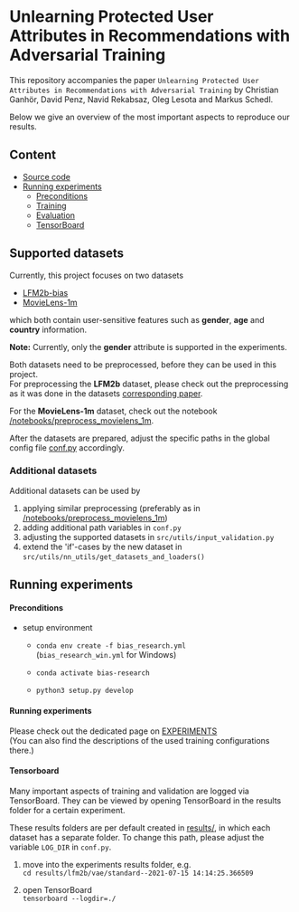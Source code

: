 # Unlearning Protected User Attributes in Recommendations with Adversarial Training
This repository accompanies the paper 
`Unlearning Protected User Attributes in Recommendations with Adversarial Training`
by Christian Ganhör, David Penz, Navid Rekabsaz, Oleg Lesota and Markus Schedl.

Below we give an overview of the most important aspects to reproduce our results.

## Content
- [Source code](#source-code)
- [Running experiments](#running-experiments)
    - [Preconditions](#preconditions)
    - [Training](#training)
    - [Evaluation](#evaluation)
    - [TensorBoard](#tensorboard)

## Supported datasets
Currently, this project focuses on two datasets
- [LFM2b-bias](http://www.cp.jku.at/datasets/LFM-2b/)
- [MovieLens-1m](https://grouplens.org/datasets/movielens/1m/)

which both contain user-sensitive features such as
**gender**, **age** and **country** information.

**Note:** Currently, only the **gender** attribute is supported in the experiments.

Both datasets need to be preprocessed, before they can be used in this project.  
For preprocessing the **LFM2b** dataset, please check out the preprocessing as it was done in 
the datasets [corresponding paper](https://github.com/CPJKU/recommendation_systems_fairness#setup-the-data).

For the **MovieLens-1m** dataset, check out the notebook 
[/notebooks/preprocess_movielens_1m](notebooks/preprocess_movielens_1m.ipynb). 

After the datasets are prepared, adjust the specific paths in the global config file [conf.py](conf.py)
accordingly.

### Additional datasets
Additional datasets can be used by 
1) applying similar preprocessing (preferably as in [/notebooks/preprocess_movielens_1m](notebooks/preprocess_movielens_1m.ipynb))
2) adding additional path variables in ```conf.py```
3) adjusting the supported datasets in ```src/utils/input_validation.py```
4) extend the 'if'-cases by the new dataset in ```src/utils/nn_utils/get_datasets_and_loaders()```

## Running experiments
#### Preconditions
- setup environment
    - ```conda env create -f bias_research.yml```  
      (```bias_research_win.yml``` for Windows)

    - ```conda activate bias-research```

    - ```python3 setup.py develop```

#### Running experiments
Please check out the dedicated page on [EXPERIMENTS](EXPERIMENTS.md)  
(You can also find the descriptions of the used training configurations there.)

#### Tensorboard
Many important aspects of training and validation are logged via TensorBoard. They can 
be viewed by opening TensorBoard in the results folder for a certain experiment.

These results folders are per default created in [results/](results),
in which each dataset has a separate folder. To change this path, please adjust the variable 
`LOG_DIR` in `conf.py`.

1) move into the experiments results folder, e.g.  
   ```cd results/lfm2b/vae/standard--2021-07-15 14:14:25.366509```

2) open TensorBoard  
   ```tensorboard --logdir=./```
